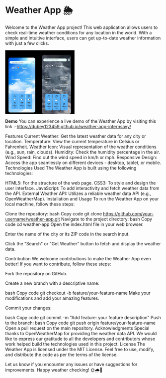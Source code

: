 # Weather App 🌦️
Welcome to the Weather App project! This web application allows users to check real-time weather conditions for any location in the world. With a simple and intuitive interface, users can get up-to-date weather information with just a few clicks.
<div  style="display: flex;">
  <img src="image.jpg" height="205px" >
<img src="image2.jpg" height="205px">
</div>



**Demo**
You can experience a live demo of the Weather App by visiting this link :-https://dubey123459.github.io/weather-app-internsavy/

Features
Current Weather: Get the latest weather data for any city or location.
Temperature: View the current temperature in Celsius or Fahrenheit.
Weather Icon: Visual representation of the weather conditions (e.g., sun, rain, clouds).
Humidity: Check the humidity percentage in the air.
Wind Speed: Find out the wind speed in km/h or mph.
Responsive Design: Access the app seamlessly on different devices - desktop, tablet, or mobile.
Technologies Used
The Weather App is built using the following technologies:

HTML5: For the structure of the web page.
CSS3: To style and design the user interface.
JavaScript: To add interactivity and fetch weather data from the API.
External Weather API: Utilizes a reliable weather data API (e.g., OpenWeatherMap).
Installation and Usage
To run the Weather App on your local machine, follow these steps:

Clone the repository:
bash
Copy code
git clone https://github.com/your-username/weather-app.git
Navigate to the project directory:
bash
Copy code
cd weather-app
Open the index.html file in your web browser.

Enter the name of the city or its ZIP code in the search input.

Click the "Search" or "Get Weather" button to fetch and display the weather data.

Contribution
We welcome contributions to make the Weather App even better! If you want to contribute, follow these steps:

Fork the repository on GitHub.

Create a new branch with a descriptive name:

bash
Copy code
git checkout -b feature/your-feature-name
Make your modifications and add your amazing features.

Commit your changes:

bash
Copy code
git commit -m "Add feature: your feature description"
Push to the branch:
bash
Copy code
git push origin feature/your-feature-name
Open a pull request on the main repository.
Acknowledgments
Special thanks to OpenWeatherMap for providing the weather data API.
We would like to express our gratitude to all the developers and contributors whose work helped build the technologies used in this project.
License
The Weather App is licensed under the MIT License. Feel free to use, modify, and distribute the code as per the terms of the license.

Let us know if you encounter any issues or have suggestions for improvements. Happy weather checking! 🌞🌧️🌈
